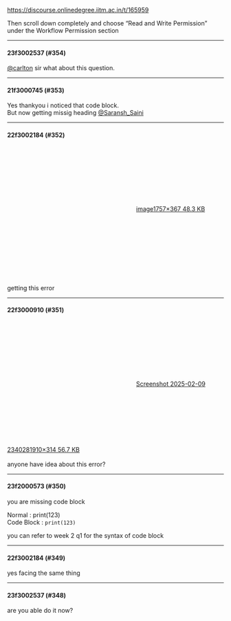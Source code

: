 https://discourse.onlinedegree.iitm.ac.in/t/165959

Then scroll down completely and choose “Read and Write Permission” under the Workflow Permission section</p><hr>

<h4>23f3002537 (#354)</h4>
<p><a class="mention" href="/u/carlton">@carlton</a> sir what about this question.</p><hr>

<h4>21f3000745 (#353)</h4>
<p>Yes thankyou i noticed that code block.<br/>
But now getting missig heading <a class="mention" href="/u/saransh_saini">@Saransh_Saini</a></p><hr>

<h4>22f3002184 (#352)</h4>
<p><div class="lightbox-wrapper"><a class="lightbox" data-download-href="/uploads/short-url/vBpD5BgJiXJwe7XHvc1aQv0Zc89.png?dl=1" href="https://europe1.discourse-cdn.com/flex013/uploads/iitm/original/3X/d/d/dd7e129ca76ee1af2b83f85ed831e58c5010f861.png" rel="noopener nofollow ugc" title="image"><div class="meta"><svg aria-hidden="true" class="fa d-icon d-icon-far-image svg-icon"><use href="#far-image"></use></svg><span class="filename">image</span><span class="informations">1757×367 48.3 KB</span><svg aria-hidden="true" class="fa d-icon d-icon-discourse-expand svg-icon"><use href="#discourse-expand"></use></svg></div></a></div><br/>
getting this error</p><hr>

<h4>22f3000910 (#351)</h4>
<p><div class="lightbox-wrapper"><a class="lightbox" data-download-href="/uploads/short-url/6aEHkbRESvgC6CYwPR5bZ8c7PlS.png?dl=1" href="https://europe1.discourse-cdn.com/flex013/uploads/iitm/original/3X/2/b/2b416c389edbb461f8f61e84d1ab68d273774860.png" rel="noopener nofollow ugc" title="Screenshot 2025-02-09 234028"><div class="meta"><svg aria-hidden="true" class="fa d-icon d-icon-far-image svg-icon"><use href="#far-image"></use></svg><span class="filename">Screenshot 2025-02-09 234028</span><span class="informations">1910×314 56.7 KB</span><svg aria-hidden="true" class="fa d-icon d-icon-discourse-expand svg-icon"><use href="#discourse-expand"></use></svg></div></a></div><br/>
anyone have idea about this error?</p><hr>

<h4>23f2000573 (#350)</h4>
<p>you are missing code block</p>
<p>Normal : print(123)<br/>
Code Block : <code>print(123)</code></p>
<p>you can refer to week 2 q1  for the syntax of code block</p><hr>

<h4>22f3002184 (#349)</h4>
<p>yes facing the same thing</p><hr>

<h4>23f3002537 (#348)</h4>
<p>are you able do it now?